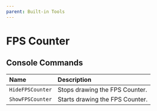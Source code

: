 ```yaml
---
parent: Built-in Tools
---
```


# FPS Counter

## Console Commands

| Name             | Description                     |
| :--------------- | :------------------------------ |
| `HideFPSCounter` | Stops drawing the FPS Counter.  |
| `ShowFPSCounter` | Starts drawing the FPS Counter. |
